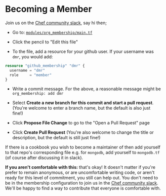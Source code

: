# Becoming a Member

Join us on the [Chef community slack](https://chefcommunity.slack.com/messages/sous-chefs/), say hi then;

- Go to: [`modules/org_membership/main.tf`](https://github.com/sous-chefs/terraform-github-org/blob/master/modules/org_membership/main.tf)

- Click the pencil to "Edit this file"

- To the file, add a resource for your github user. If your username was `dmr`, you would add:

```tf
resource "github_membership" "dmr" {
  username = "dmr"
  role     = "member"
}
```

- Write a commit message. For the above, a reasonable message might be `org_membership: add dmr`

- Select **Create a new branch for this commit and start a pull request**. (You're welcome to enter a branch name, but the default is also just fine!)

- Click **Propose File Change** to go to the "Open a Pull Request" page

- Click **Create Pull Request** (You're also welcome to change the title or description, but the default is still just fine!)

If there is a cookbook you wish to become a maintainer of then add yourself to that repo's corresponding file e.g. for `mongodb`, add yourself to `mongodb.tf` (of course after discussing it in slack).

**If you aren't comfortable with this:** that's okay! It doesn't matter if you're prefer to remain anonymous, or are uncomfortable writing code, or aren't ready for this level of commitment, you still can help out. You don't need to be in the membership configuration to join us in the [Chef community slack](https://chefcommunity.slack.com/messages/sous-chefs/). We'll be happy to find a way to contribute that everyone is comfortable with.
